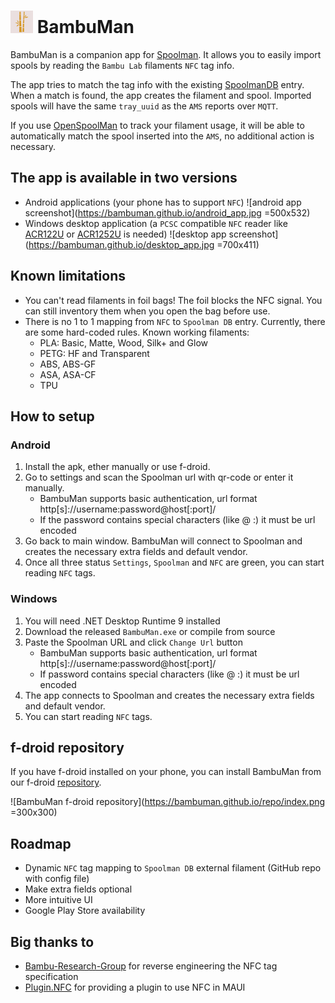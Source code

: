 # <img alt="logo" src="branding/appiconv2.png" height="36" /> BambuMan 

BambuMan is a companion app for [Spoolman](https://github.com/Donkie/Spoolman). It allows you to easily import spools by reading the `Bambu Lab` filaments `NFC` tag info.

The app tries to match the tag info with the existing [SpoolmanDB](https://github.com/Donkie/SpoolmanDB) entry. When a match is found, the app creates the filament and spool. Imported spools will have the same `tray_uuid` as the `AMS` reports over `MQTT`. 

If you use [OpenSpoolMan](https://github.com/drndos/openspoolman) to track your filament usage, it will be able to automatically match the spool inserted into the `AMS`, no additional action is necessary.

## The app is available in two versions
 - Android applications (your phone has to support `NFC`)
   ![android app screenshot](https://bambuman.github.io/android_app.jpg =500x532)
 - Windows desktop application (a `PCSC` compatible `NFC` reader like [ACR122U](https://www.acs.com.hk/en/products/3/acr122u-usb-nfc-reader/) or [ACR1252U](https://www.acs.com.hk/en/products/342/acr1252u-usb-nfc-reader-iii-nfc-forum-certified-reader/) is needed)
   ![desktop app screenshot](https://bambuman.github.io/desktop_app.jpg =700x411)
## Known limitations

 - You can't read filaments in foil bags! The foil blocks the NFC signal. You can still inventory them when you open the bag before use.
 - There is no 1 to 1 mapping from `NFC` to `Spoolman DB` entry. Currently, there are some hard-coded rules. Known working filaments:
	 - PLA: Basic, Matte, Wood, Silk+ and Glow
	 - PETG: HF and Transparent
	 - ABS, ABS-GF
	 - ASA, ASA-CF
	 - TPU

## How to setup

### Android
 1. Install the apk, ether manually or use f-droid. 
 2. Go to settings and scan the Spoolman url with qr-code or enter it manually.
	 - BambuMan supports basic authentication, url format http[s]://username:password@host[:port]/
	 - If the password contains special characters (like @ :) it must be url encoded
 3. Go back to main window. BambuMan will connect to Spoolman and creates the necessary extra fields and default vendor.
 4. Once all three status `Settings`, `Spoolman` and `NFC` are green, you can start reading `NFC` tags.

### Windows

 1. You will need .NET Desktop Runtime 9 installed
 2. Download the released `BambuMan.exe` or compile from source
 3. Paste the Spoolman URL and click `Change Url` button
	 - BambuMan supports basic authentication, url format http[s]://username:password@host[:port]/
	 - If password contains special characters (like @ :) it must be url encoded
 4. The app connects to Spoolman and creates the necessary extra fields and default vendor.
 5. You can start reading `NFC` tags.

## f-droid repository

If you have f-droid installed on your phone, you can install BambuMan from our f-droid [repository](https://bambuman.github.io/repo).

![BambuMan f-droid repository](https://bambuman.github.io/repo/index.png =300x300)
## Roadmap

 - Dynamic `NFC` tag mapping to `Spoolman DB` external filament (GitHub repo with config file)
 - Make extra fields optional
 - More intuitive UI
 - Google Play Store availability

## Big thanks to
- [Bambu-Research-Group](https://github.com/Bambu-Research-Group) for reverse engineering the NFC tag specification
- [Plugin.NFC](https://github.com/franckbour/Plugin.NFC) for providing a plugin to use NFC in MAUI
